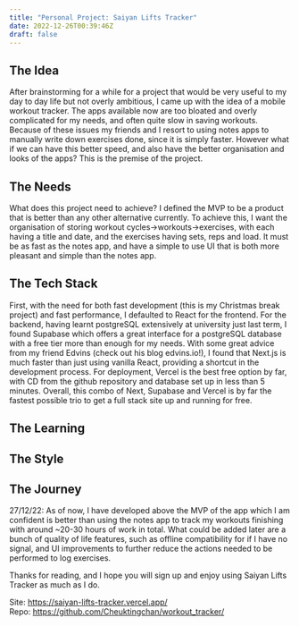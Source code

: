 ```yaml
---
title: "Personal Project: Saiyan Lifts Tracker"
date: 2022-12-26T00:39:46Z
draft: false
---
```


## The Idea

After brainstorming for a while for a project that would be very useful to my day to day life but not overly ambitious, I came up with the idea of a mobile workout tracker. The apps available now are too bloated and overly complicated for my needs, and often quite slow in saving workouts. Because of these issues my friends and I resort to using notes apps to manually write down exercises done, since it is simply faster. However what if we can have this better speed, and also have the better organisation and looks of the apps? This is the premise of the project.

## The Needs

What does this project need to achieve? I defined the MVP to be a product that is better than any other alternative currently. To achieve this, I want the organisation of storing workout cycles->workouts->exercises, with each having a title and date, and the exercises having sets, reps and load. It must be as fast as the notes app, and have a simple to use UI that is both more pleasant and simple than the notes app.

## The Tech Stack

First, with the need for both fast development (this is my Christmas break project) and fast performance, I defaulted to React for the frontend. For the backend, having learnt postgreSQL extensively at university just last term, I found Supabase which offers a great interface for a postgreSQL database with a free tier more than enough for my needs. With some great advice from my friend Edvins (check out his blog edvins.io!), I found that Next.js is much faster than just using vanilla React, providing a shortcut in the development process. For deployment, Vercel is the best free option by far, with CD from the github repository and database set up in less than 5 minutes. Overall, this combo of Next, Supabase and Vercel is by far the fastest possible trio to get a full stack site up and running for free.

## The Learning

## The Style

## The Journey

27/12/22:
As of now, I have developed above the MVP of the app which I am confident is better than using the notes app to track my workouts finishing with around ~20-30 hours of work in total. What could be added later are a bunch of quality of life features, such as offline compatibility for if I have no signal, and UI improvements to further reduce the actions needed to be performed to log exercises.

Thanks for reading, and I hope you will sign up and enjoy using Saiyan Lifts Tracker as much as I do.

Site: https://saiyan-lifts-tracker.vercel.app/  
Repo: https://github.com/Cheuktingchan/workout_tracker/
